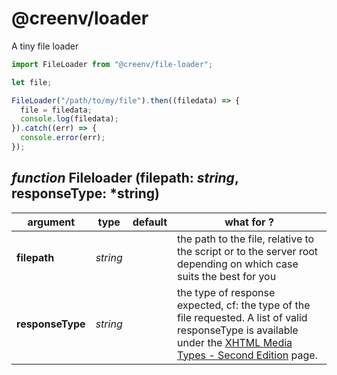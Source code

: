 # @creenv/loader 

A tiny file loader 

```js
import FileLoader from "@creenv/file-loader";

let file;

FileLoader("/path/to/my/file").then((filedata) => {
  file = filedata;
  console.log(filedata);
}).catch((err) => {
  console.error(err);
});
```

## *function* Fileloader (**filepath**: *string*, **responseType**: *string)

| argument | type | default | what for ? |
| --- | --- | --- | --- |
| **filepath** | *string* | | the path to the file, relative to the script or to the server root depending on which case suits the best for you |
| **responseType** | *string* | | the type of response expected, cf: the type of the file requested. A list of valid responseType is available under the [XHTML Media Types - Second Edition](https://www.w3.org/TR/xhtml-media-types/) page.

